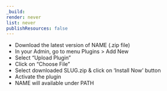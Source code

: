 ```yaml
---
_build:
render: never
list: never
publishResources: false
---
```


- Download the latest version of NAME (.zip file)
- In your Admin, go to menu Plugins &gt; Add New
- Select “Upload Plugin”
- Click on “Choose File”
- Select downloaded SLUG.zip &amp; click on ‘Install Now’ button
- Activate the plugin
- NAME will available under PATH